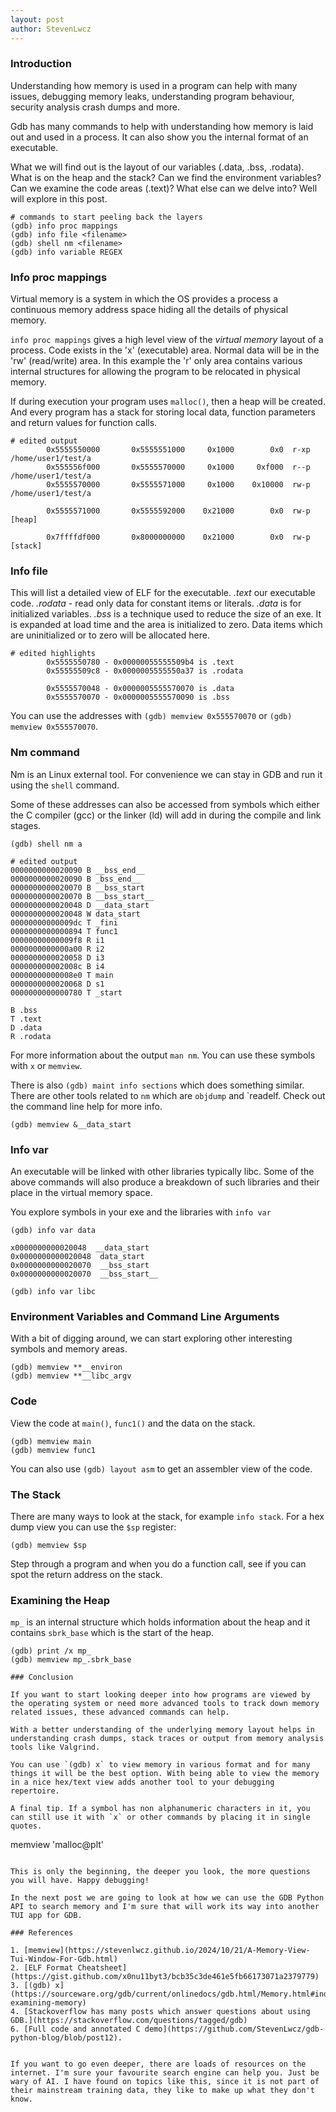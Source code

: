 ```yaml
---
layout: post
author: StevenLwcz
---
```

### Introduction

Understanding how memory is used in a program can help with many issues, debugging memory leaks, understanding program behaviour, security analysis crash dumps and more.

Gdb has many commands to help with understanding how memory is laid out and used in a process. It can also show you the internal format of an executable.

What we will find out is the layout of our variables (.data, .bss, .rodata). What is on the heap and the stack? Can we find the environment variables? Can we examine the code areas (.text)? What else can we delve into? Well will explore in this post.

```
# commands to start peeling back the layers
(gdb) info proc mappings
(gdb) info file <filename>
(gdb) shell nm <filename>
(gdb) info variable REGEX
```

### Info proc mappings

Virtual memory is a system in which the OS provides a process a continuous memory address space hiding all the details of physical memory.

`info proc mappings` gives a high level view of the *virtual memory* layout of a process. Code exists in the 'x' (executable) area. Normal data will be in the 'rw' (read/write) area. In this example the 'r' only area contains various internal structures for allowing the program to be relocated in physical memory.

If during execution your program uses `malloc()`, then a heap will be created. And every program has a stack for storing local data, function parameters and return values for function calls.

```
# edited output
        0x5555550000       0x5555551000     0x1000        0x0  r-xp   /home/user1/test/a
        0x555556f000       0x5555570000     0x1000     0xf000  r--p   /home/user1/test/a
        0x5555570000       0x5555571000     0x1000    0x10000  rw-p   /home/user1/test/a

        0x5555571000       0x5555592000    0x21000        0x0  rw-p   [heap]

        0x7ffffdf000       0x8000000000    0x21000        0x0  rw-p   [stack]
```

### Info file

This will list a detailed view of ELF for the executable. *.text* our executable code. *.rodata* - read only data for constant items or literals. *.data* is for initialized variables. *.bss* is a technique used to reduce the size of an exe. It is expanded at load time and the area is initialized to zero. Data items which are uninitialized or to zero will be allocated here.


```
# edited highlights
        0x5555550780 - 0x00000055555509b4 is .text
        0x55555509c8 - 0x0000005555550a37 is .rodata

        0x5555570048 - 0x0000005555570070 is .data
        0x5555570070 - 0x0000005555570090 is .bss
```
You can use the addresses with  `(gdb) memview 0x555570070` or `(gdb) memview 0x555570070`.

### Nm command

Nm is an Linux external tool. For convenience we can stay in GDB and run it using the `shell` command.

Some of these addresses can also be accessed from symbols which either the C compiler (gcc) or the linker (ld) will add in during the compile and link stages.

```
(gdb) shell nm a

# edited output
0000000000020090 B __bss_end__
0000000000020090 B _bss_end__
0000000000020070 B __bss_start
0000000000020070 B __bss_start__
0000000000020048 D __data_start
0000000000020048 W data_start
00000000000009dc T _fini
0000000000000894 T func1
00000000000009f8 R i1
0000000000000a00 R i2
0000000000020058 D i3
000000000002008c B i4
00000000000008e0 T main
0000000000020068 D s1
0000000000000780 T _start
```

```
B .bss
T .text
D .data
R .rodata
```

For more information about the output `man nm`. You can use these symbols with `x` or `memview`.

There is also `(gdb) maint info sections` which does something similar. There are other tools related to `nm` which are `objdump` and `readelf. Check out the command line help for more info.
```
(gdb) memview &__data_start
```

### Info var

An executable will be linked with other libraries typically libc. Some of the above commands will also produce a breakdown of such libraries and their place in the virtual memory space.

You explore symbols in your exe and the libraries with  `info var`

```
(gdb) info var data

x0000000000020048  __data_start
0x0000000000020048  data_start
0x0000000000020070  __bss_start
0x0000000000020070  __bss_start__
```

```
(gdb) info var libc
```

### Environment Variables and Command Line Arguments

With a bit of digging around, we can start exploring other interesting symbols and memory areas.

```
(gdb) memview **__environ
(gdb) memview **__libc_argv
```

### Code

View the code at `main()`, `func1()` and the data on the stack.

```
(gdb) memview main
(gdb) memview func1
```

You can also use `(gdb) layout asm` to get an assembler view of the code.

### The Stack

There are many ways to look at the stack, for example `info stack`. For a hex dump view you can use the `$sp` register:

```
(gdb) memview $sp
```

Step through a program and when you do a function call, see if you can spot the return address on the stack.

### Examining the Heap

`mp_` is an internal structure which holds information about the heap and it contains `sbrk_base` which is the start of the heap.

```
(gdb) print /x mp_
(gdb) memview mp_.sbrk_base

### Conclusion

If you want to start looking deeper into how programs are viewed by the operating system or need more advanced tools to track down memory related issues, these advanced commands can help.

With a better understanding of the underlying memory layout helps in understanding crash dumps, stack traces or output from memory analysis tools like Valgrind.

You can use `(gdb) x` to view memory in various format and for many things it will be the best option. With being able to view the memory in a nice hex/text view adds another tool to your debugging repertoire.

A final tip. If a symbol has non alphanumeric characters in it, you can still use it with `x` or other commands by placing it in single quotes.

```
memview 'malloc@plt'
```

This is only the beginning, the deeper you look, the more questions you will have. Happy debugging!

In the next post we are going to look at how we can use the GDB Python API to search memory and I'm sure that will work its way into another TUI app for GDB.

### References

1. [memview](https://stevenlwcz.github.io/2024/10/21/A-Memory-View-Tui-Window-For-Gdb.html)
2. [ELF Format Cheatsheet](https://gist.github.com/x0nu11byt3/bcb35c3de461e5fb66173071a2379779)
3. [(gdb) x](https://sourceware.org/gdb/current/onlinedocs/gdb.html/Memory.html#index-examining-memory)
4. [Stackoverflow has many posts which answer questions about using GDB.](https://stackoverflow.com/questions/tagged/gdb)
6. [Full code and annotated C demo](https://github.com/StevenLwcz/gdb-python-blog/blob/post12).


If you want to go even deeper, there are loads of resources on the internet. I'm sure your favourite search engine can help you. Just be wary of AI. I have found on topics like this, since it is not part of their mainstream training data, they like to make up what they don't know. 

